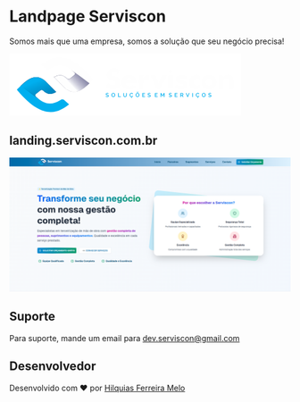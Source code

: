
# Landpage Serviscon

Somos mais que uma empresa, somos a solução que seu negócio precisa!​


![Logo](https://github.com/serviscon/landing/blob/main/public/serviscon-logo.png?raw=true)



## landing.serviscon.com.br

![Hero](https://github.com/serviscon/landing/blob/main/public/hero.png?raw=true)


## Suporte

Para suporte, mande um email para dev.serviscon@gmail.com 



## Desenvolvedor

Desenvolvido com ❤️ por [Hilquias Ferreira Melo](https://github.com/hfmelodev)


